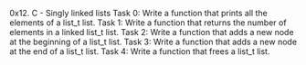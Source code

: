 0x12. C - Singly linked lists
Task 0: Write a function that prints all the elements of a list_t list.
Task 1: Write a function that returns the number of elements in a linked list_t list.
Task 2: Write a function that adds a new node at the beginning of a list_t list.
Task 3: Write a function that adds a new node at the end of a list_t list.
Task 4: Write a function that frees a list_t list.

